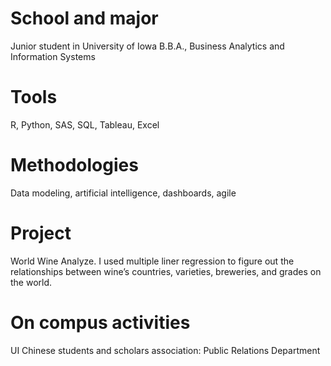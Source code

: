 # School and major
Junior student in University of Iowa
B.B.A., Business Analytics and Information Systems
# Tools 
R, Python, SAS, SQL, Tableau, Excel
# Methodologies
Data modeling, artificial intelligence, dashboards, agile
# Project
World Wine Analyze. I used multiple liner regression to figure out the relationships between wine’s countries, varieties, breweries, and grades on the world. 
# On compus activities
UI Chinese students and scholars association: Public Relations Department

